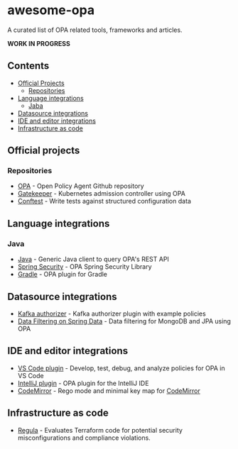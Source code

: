 # awesome-opa

A curated list of OPA related tools, frameworks and articles.

**WORK IN PROGRESS**

## Contents

- [Official Projects](#official-projects)
  - [Repositories](#repositories)
- [Language integrations](#language-integrations)
  - [Jaba](#java)
- [Datasource integrations](#datasource-integrations)
- [IDE and editor integrations](#ide-and-editor-integrations)
- [Infrastructure as code](#infrastructure-as-code)

## Official projects

### Repositories

- [OPA](https://github.com/open-policy-agent/opa) - Open Policy Agent Github repository
- [Gatekeeper](https://github.com/open-policy-agent/gatekeeper) - Kubernetes admission controller using OPA
- [Conftest](https://github.com/open-policy-agent/conftest) - Write tests against structured configuration data

## Language integrations

### Java

- [Java](https://github.com/Bisnode/opa-java-client) - Generic Java client to query OPA's REST API
- [Spring Security](https://github.com/Bisnode/opa-spring-security) - OPA Spring Security Library
- [Gradle](https://github.com/Bisnode/opa-gradle-plugin) - OPA plugin for Gradle

## Datasource integrations

- [Kafka authorizer](https://github.com/Bisnode/opa-kafka-plugin) - Kafka authorizer plugin with example policies
- [Data Filtering on Spring Data](https://github.com/jferrater/opa-data-filter-spring-boot-starter) - Data filtering for MongoDB and JPA using OPA

## IDE and editor integrations

- [VS Code plugin](https://marketplace.visualstudio.com/items?itemName=tsandall.opa) - Develop, test, debug, and analyze policies for OPA in VS Code
- [IntelliJ plugin](https://github.com/vgramer/opa-idea-plugin) - OPA plugin for the IntelliJ IDE
- [CodeMirror](https://github.com/StyraInc/codemirror-rego) - Rego mode and minimal key map for [CodeMirror](https://codemirror.net/)

## Infrastructure as code

- [Regula](https://github.com/fugue/regula) - Evaluates Terraform code for potential security misconfigurations and compliance violations.


